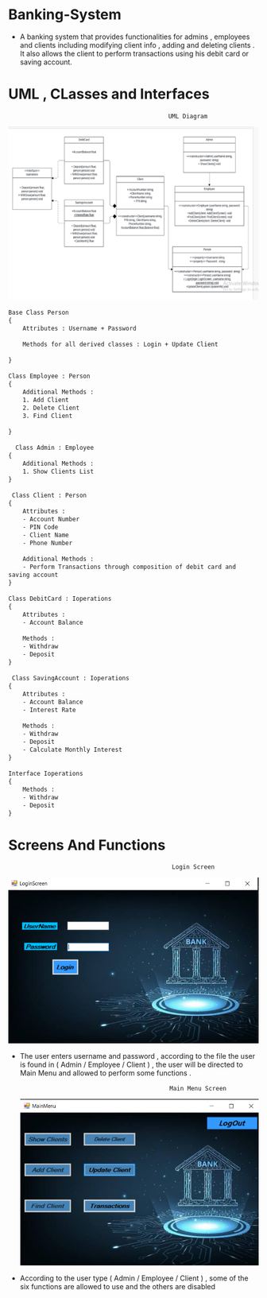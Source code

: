 # Banking-System
- A banking system that provides functionalities for admins , employees and clients including modifying client info , adding and deleting clients . It also allows the client to perform transactions using his debit card or saving account.

# UML , CLasses and Interfaces

                                                 UML Diagram
 ![UML](https://github.com/Joeee167/Banking-System/blob/main/Screenshot%202024-06-18%20174936.png)


    Base Class Person
    {
        Attributes : Username + Password

        Methods for all derived classes : Login + Update Client
        
    }

    Class Employee : Person
    {
        Additional Methods : 
        1. Add Client
        2. Delete Client
        3. Find Client
        
    }

      Class Admin : Employee
    {
        Additional Methods : 
        1. Show Clients List
    }

     Class Client : Person
    {
        Attributes : 
        - Account Number
        - PIN Code
        - Client Name
        - Phone Number

        Additional Methods :
        - Perform Transactions through composition of debit card and saving account
    }

    Class DebitCard : Ioperations
    {
        Attributes : 
        - Account Balance
          
        Methods :
        - Withdraw
        - Deposit
    }

     Class SavingAccount : Ioperations
    {
        Attributes : 
        - Account Balance
        - Interest Rate
          
        Methods :
        - Withdraw
        - Deposit
        - Calculate Monthly Interest
    }

    Interface Ioperations
    {
        Methods :
        - Withdraw
        - Deposit
    }

  # Screens And Functions

                                                  Login Screen
   ![LoginScreen](https://github.com/Joeee167/Banking-System/blob/main/Screenshot%202024-06-20%20151744.png)
  - The user enters username and password , according to the file the user is found in ( Admin / Employee / Client ) , the user will be directed to Main Menu and allowed to perform some functions .



                                                  Main Menu Screen
    ![Main Menu](https://github.com/Joeee167/Banking-System/blob/main/Screenshot%202024-06-20%20160449.png)
  - According to the user type ( Admin / Employee / Client ) , some of the six functions are allowed to use and the others are disabled
    
